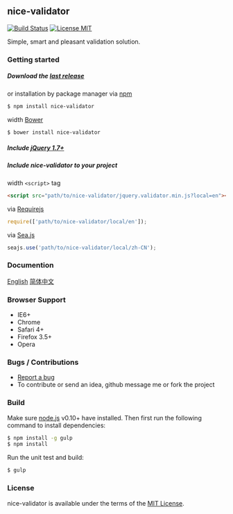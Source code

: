 ## nice-validator
[![Build Status](https://travis-ci.org/niceue/nice-validator.svg)](https://travis-ci.org/niceue/nice-validator)
[![License MIT](https://img.shields.io/badge/license-MIT-blue.svg)](http://niceue.com/licenses/MIT-LICENSE.txt)

Simple, smart and pleasant validation solution.

### Getting started
##### Download the [last release](https://github.com/niceue/nice-validator/releases)
or installation by package manager via [npm](https://www.npmjs.com/)
```bash
$ npm install nice-validator
```
width [Bower](http://bower.io/)
```bash
$ bower install nice-validator
```
##### Include [jQuery 1.7+](http://jquery.com)
##### Include nice-validator to your project
width `<script>` tag
```html
<script src="path/to/nice-validator/jquery.validator.min.js?local=en"></script>
```
via [Requirejs](http://requirejs.org/)
```javascript
require(['path/to/nice-validator/local/en']);
```
via [Sea.js](http://seajs.org/docs/en.html)
```javascript
seajs.use('path/to/nice-validator/local/zh-CN');
```

### Documention
[English](https://github.com/niceue/nice-validator/wiki/Getting-Started)
[简体中文](http://validator.niceue.com/)

### Browser Support
  * IE6+
  * Chrome
  * Safari 4+
  * Firefox 3.5+
  * Opera


### Bugs / Contributions
- [Report a bug](https://github.com/niceue/nice-validator/issues)
- To contribute or send an idea, github message me or fork the project

### Build
Make sure [node.js](http://nodejs.org/) v0.10+ have installed.
Then first run the following command to install dependencies:
```bash
$ npm install -g gulp
$ npm install
```
Run the unit test and build:
```bash
$ gulp
```


### License
nice-validator is available under the terms of the [MIT License](http://niceue.com/licenses/MIT-LICENSE.txt).
